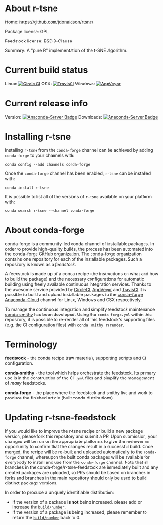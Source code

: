 About r-tsne
============

Home: https://github.com/jdonaldson/rtsne/

Package license: GPL

Feedstock license: BSD 3-Clause

Summary: A "pure R" implementation of the t-SNE algorithm.



Current build status
====================

Linux: [![Circle CI](https://circleci.com/gh/conda-forge/r-tsne-feedstock.svg?style=shield)](https://circleci.com/gh/conda-forge/r-tsne-feedstock)
OSX: [![TravisCI](https://travis-ci.org/conda-forge/r-tsne-feedstock.svg?branch=master)](https://travis-ci.org/conda-forge/r-tsne-feedstock)
Windows: [![AppVeyor](https://ci.appveyor.com/api/projects/status/github/conda-forge/r-tsne-feedstock?svg=True)](https://ci.appveyor.com/project/conda-forge/r-tsne-feedstock/branch/master)

Current release info
====================
Version: [![Anaconda-Server Badge](https://anaconda.org/conda-forge/r-tsne/badges/version.svg)](https://anaconda.org/conda-forge/r-tsne)
Downloads: [![Anaconda-Server Badge](https://anaconda.org/conda-forge/r-tsne/badges/downloads.svg)](https://anaconda.org/conda-forge/r-tsne)

Installing r-tsne
=================

Installing `r-tsne` from the `conda-forge` channel can be achieved by adding `conda-forge` to your channels with:

```
conda config --add channels conda-forge
```

Once the `conda-forge` channel has been enabled, `r-tsne` can be installed with:

```
conda install r-tsne
```

It is possible to list all of the versions of `r-tsne` available on your platform with:

```
conda search r-tsne --channel conda-forge
```


About conda-forge
=================

conda-forge is a community-led conda channel of installable packages.
In order to provide high-quality builds, the process has been automated into the
conda-forge GitHub organization. The conda-forge organization contains one repository
for each of the installable packages. Such a repository is known as a *feedstock*.

A feedstock is made up of a conda recipe (the instructions on what and how to build
the package) and the necessary configurations for automatic building using freely
available continuous integration services. Thanks to the awesome service provided by
[CircleCI](https://circleci.com/), [AppVeyor](http://www.appveyor.com/)
and [TravisCI](https://travis-ci.org/) it is possible to build and upload installable
packages to the [conda-forge](https://anaconda.org/conda-forge)
[Anaconda-Cloud](http://docs.anaconda.org/) channel for Linux, Windows and OSX respectively.

To manage the continuous integration and simplify feedstock maintenance
[conda-smithy](http://github.com/conda-forge/conda-smithy) has been developed.
Using the ``conda-forge.yml`` within this repository, it is possible to re-render all of
this feedstock's supporting files (e.g. the CI configuration files) with ``conda smithy rerender``.


Terminology
===========

**feedstock** - the conda recipe (raw material), supporting scripts and CI configuration.

**conda-smithy** - the tool which helps orchestrate the feedstock.
                   Its primary use is in the construction of the CI ``.yml`` files
                   and simplify the management of *many* feedstocks.

**conda-forge** - the place where the feedstock and smithy live and work to
                  produce the finished article (built conda distributions)


Updating r-tsne-feedstock
=========================

If you would like to improve the r-tsne recipe or build a new
package version, please fork this repository and submit a PR. Upon submission,
your changes will be run on the appropriate platforms to give the reviewer an
opportunity to confirm that the changes result in a successful build. Once
merged, the recipe will be re-built and uploaded automatically to the
`conda-forge` channel, whereupon the built conda packages will be available for
everybody to install and use from the `conda-forge` channel.
Note that all branches in the conda-forge/r-tsne-feedstock are
immediately built and any created packages are uploaded, so PRs should be based
on branches in forks and branches in the main repository should only be used to
build distinct package versions.

In order to produce a uniquely identifiable distribution:
 * If the version of a package **is not** being increased, please add or increase
   the [``build/number``](http://conda.pydata.org/docs/building/meta-yaml.html#build-number-and-string).
 * If the version of a package **is** being increased, please remember to return
   the [``build/number``](http://conda.pydata.org/docs/building/meta-yaml.html#build-number-and-string)
   back to 0.

